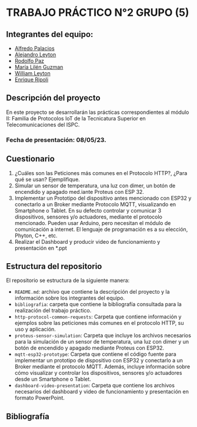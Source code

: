 # TRABAJO PRÁCTICO N°2 GRUPO (5)

## Integrantes del equipo:
- [Alfredo Palacios](https://github.com/alfredop37)
- [Alejandro Leyton](https://github.com/leytonale)
- [Rodolfo Paz](https://github.com/domi74)
- [María Lilén Guzman](https://github.com/lilenguzman01)
- [William Leyton](https://github.com/wleyton89)
- [Enrique Ripoli](https://github.com/enriqueripoli)

## Descripción del proyecto
En este proyecto se desarrollarán las prácticas correspondientes al módulo II: Familia de Protocolos IoT de la Tecnicatura Superior en Telecomunicaciones del ISPC.

### Fecha de presentación: 08/05/23.
## Cuestionario 

1)  ¿Cuáles son las Peticiones más comunes en el Protocolo HTTP?, ¿Para
qué se usan? Ejemplifique.
2) Simular un sensor de temperatura, una luz con dimer, un botón de
encendido y apagado med.iante Proteus con ESP 32.
3) Implementar un Prototipo del dispositivo antes mencionado con ESP32 y
conectarlo a un Broker mediante Protocolo MQTT, visualizando en
Smartphone o Tablet. En su defecto controlar y comunicar 3 dispositivos,
sensores y/o actuadores, mediante el protocolo mencionado. Pueden usar
Arduino, pero necesitan el módulo de comunicación a internet. El lenguaje
de programación es a su elección, Phyton, C++, etc.
4) Realizar el Dashboard y producir video de funcionamiento y presentación
en *.ppt

## Estructura del repositorio
El repositorio se estructura de la siguiente manera:
- `README.md`: archivo que contiene la descripción del proyecto y la información sobre los integrantes del equipo.
- `bibliografia`: carpeta que contiene la bibliografía consultada para la realización del trabajo práctico.
- `http-protocol-common-requests`: Carpeta que contiene información y ejemplos sobre las peticiones más comunes en el protocolo HTTP, su uso y aplicación.
- `proteus-sensor-simulation`: Carpeta que incluye los archivos necesarios para la simulación de un sensor de temperatura, una luz con dimer y un botón de encendido y apagado mediante Proteus con ESP32.
- `mqtt-esp32-prototype`: Carpeta que contiene el código fuente para implementar un prototipo de dispositivo con ESP32 y conectarlo a un Broker mediante el protocolo MQTT. Además, incluye información sobre cómo visualizar y controlar los dispositivos, sensores y/o actuadores desde un Smartphone o Tablet.
- `dashboard-video-presentation`: Carpeta que contiene los archivos necesarios del dashboard y video de funcionamiento y presentación en formato PowerPoint.




## Bibliografía
